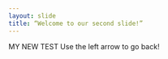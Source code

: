 ```yaml
---
layout: slide
title: “Welcome to our second slide!”
---
```

MY NEW TEST
Use the left arrow to go back!

